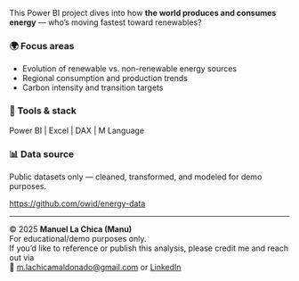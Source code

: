 This Power BI project dives into how **the world produces and consumes energy** — who’s moving fastest toward renewables? 

### 🌍 Focus areas
- Evolution of renewable vs. non-renewable energy sources  
- Regional consumption and production trends  
- Carbon intensity and transition targets  


### 🧠 Tools & stack
Power BI | Excel | DAX | M Language

### 📊 Data source
Public datasets only — cleaned, transformed, and modeled for demo purposes.  

https://github.com/owid/energy-data

---

© 2025 **Manuel La Chica (Manu)**  
For educational/demo purposes only.  
If you’d like to reference or publish this analysis, please credit me and reach out via  
📩 m.lachicamaldonado@gmail.com or [LinkedIn](https://www.linkedin.com/in/mlachicamaldonado/)  
